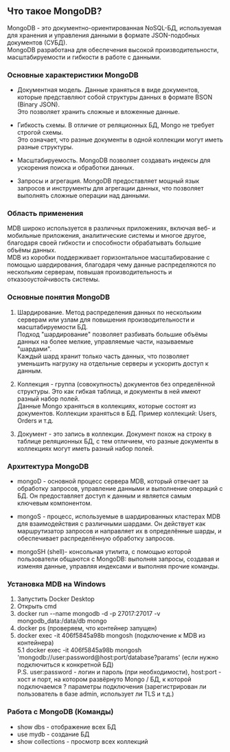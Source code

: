  ## Что такое MongoDB?
MongoDB - это документно-ориентированная NoSQL-БД, используемая для хранения и управления данными в формате JSON-подобных документов (СУБД). <br>
MongoDB разработана для обеспечения высокой производительности, масштабируемости и гибкости в работе с данными.

### Основные характеристики MongoDB
- Документная модель. Данные храняться в виде документов, которые представляют собой структуры данных в формате BSON (Binary JSON). <br>
Это позволяет хранить сложные и вложенные данные.

- Гибкость схемы. В отличие от реляционных БД, Mongo не требует строгой схемы. <br>
Это означает, что разные документы в одной коллекции могут иметь разные структуры.

- Масштабируемость. MongoDB позволяет создавать индексы для ускорения поиска и обработки данных. 

- Запросы и агрегация. MongoDB предоставляет мощный язык запросов и инструменты для агрегации данных, что позволяет выполнять сложные операции над данными.

### Область применения
MDB широко используется в различных приложениях, включая веб- и мобильные приложения, аналитические системы и многое другое, благодаря своей гибкости и способности обрабатывать большие объёмы данных. <br>
MDB из коробки поддерживает горизонтальное масштабирование с помощью шардирования, благодаря чему данные распределяются по нескольким серверам, повышая производительность и отказооустойчивость системы. <br>

### Основные понятия MongoDB
1. Шардирование. Метод распределения данных по нескольким серверам или узлам для повышения производительности и масштабируемости БД. <br>
Подход "шардирование" позволяет разбивать большие объёмы данных на более мелкие, управляемые части, называемые "шардами". <br>
Каждый шард хранит только часть данных, что позволяет уменьшить нагрузку на отдельные серверы и ускорить доступ к данным.

2. Коллекция - группа (совокупность) документов без определённой структуры. Это как гибкая таблица, и документы в ней имеют разный набор полей. <br>
Данные Mongo храняться в коллекциях, которые состоят из документов. Коллекции храняться в БД. Пример коллекций: Users, Orders и т.д.

3. Документ - это запись в коллекции. Документ похож на строку в таблице реляционных БД, с тем отличием, что разные документы в коллекциях могут иметь разный набор полей.

### Архитектура MongoDB
- mongoD - основной процесс сервера MDB, который отвечает за обработку запросов, управление данными и выполнение операций с БД. Он предоставляет доступ к данным и является самым ключевым компонентом.

- mongoS - процесс, используемые в шардированных кластерах MDB для взаимодействия с различными шардами. Он действует как маршрутизатор запросов и направляет их в определённые шарды, и обеспечивает распределённую обработку запросов.

- mongoSH (shell)- консольная утилита, с помощью которой пользователи общаются с MongoDB: выполняя запросы, создавая и изменяя данные, управляя индексами и выполняя прочие команды.

### Установка MDB на Windows
1. Запустить Docker Desktop <br>
2. Открыть cmd <br>
3. docker run --name mongodb -d -p 27017:27017 -v mongodb_data:/data/db mongo <br>
4. docker ps (проверяем, что контейнер запущен) <br>
5. docker exec -it 406f5845a98b mongosh (подключение к MDB из контейнера) <br>
5.1 docker exec -it 406f5845a98b mongosh 'mongodb://user:password@host:port/database?params' (если нужно подключиться к конкретной БД) <br>
P.S. user:password - логин и пароль (при необходимости), host:port - хост и порт, на котором развёрнуто Mongo / БД, к которой подключаемся ? параметры подключения (зарегистрирован ли пользователь в базе admin, использует ли TLS и т.д.)


### Работа с MongoDB (Команды)
- show dbs - отображение всех БД
- use mydb - создание БД
- show collections - просмотр всех коллекций
